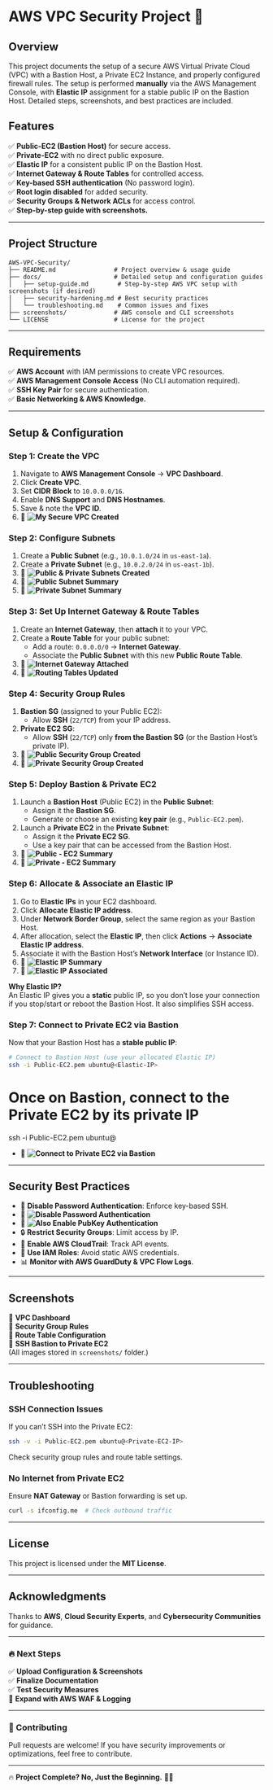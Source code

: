 # AWS VPC Security Project 🚀

## Overview
This project documents the setup of a secure AWS Virtual Private Cloud (VPC) with a Bastion Host, a Private EC2 Instance, and properly configured firewall rules. The setup is performed **manually** via the AWS Management Console, with **Elastic IP** assignment for a stable public IP on the Bastion Host. Detailed steps, screenshots, and best practices are included.

## Features
✅ **Public-EC2 (Bastion Host)** for secure access.  
✅ **Private-EC2** with no direct public exposure.  
✅ **Elastic IP** for a consistent public IP on the Bastion Host.  
✅ **Internet Gateway & Route Tables** for controlled access.  
✅ **Key-based SSH authentication** (No password login).  
✅ **Root login disabled** for added security.  
✅ **Security Groups & Network ACLs** for access control.  
✅ **Step-by-step guide with screenshots.**  

---

## Project Structure
```
AWS-VPC-Security/
├── README.md                # Project overview & usage guide
├── docs/                    # Detailed setup and configuration guides
│   ├── setup-guide.md        # Step-by-step AWS VPC setup with screenshots (if desired)
│   ├── security-hardening.md # Best security practices
│   └── troubleshooting.md    # Common issues and fixes
├── screenshots/             # AWS console and CLI screenshots
└── LICENSE                  # License for the project
```

---

## Requirements

✅ **AWS Account** with IAM permissions to create VPC resources.  
✅ **AWS Management Console Access** (No CLI automation required).  
✅ **SSH Key Pair** for secure authentication.  
✅ **Basic Networking & AWS Knowledge.**  

---

## Setup & Configuration

### **Step 1: Create the VPC**
1. Navigate to **AWS Management Console** → **VPC Dashboard**.
2. Click **Create VPC**.
3. Set **CIDR Block** to `10.0.0.0/16`.
4. Enable **DNS Support** and **DNS Hostnames**.
5. Save & note the **VPC ID**.
6. 📸 **![My Secure VPC Created](screenshots/MySecureVPC.png)**

### **Step 2: Configure Subnets**
1. Create a **Public Subnet** (e.g., `10.0.1.0/24` in `us-east-1a`).
2. Create a **Private Subnet** (e.g., `10.0.2.0/24` in `us-east-1b`).
3. 📸 **![Public & Private Subnets Created](screenshots/SubnetList.png)**
4. 📸 **![Public Subnet Summary](screenshots/PublicSubnet.png)**
5. 📸 **![Private Subnet Summary](screenshots/PrivateSubnet.png)**

### **Step 3: Set Up Internet Gateway & Route Tables**
1. Create an **Internet Gateway**, then **attach** it to your VPC.
2. Create a **Route Table** for your public subnet:
   - Add a route: `0.0.0.0/0` → **Internet Gateway**.
   - Associate the **Public Subnet** with this new **Public Route Table**.
3. 📸 **![Internet Gateway Attached](screenshots/InternetGatewayAttached.png)**
4. 📸 **![Routing Tables Updated](screenshots/RouteUpdate.png)**

### **Step 4: Security Group Rules**
1. **Bastion SG** (assigned to your Public EC2):
   - Allow **SSH** (`22/TCP`) from your IP address.
2. **Private EC2 SG**:
   - Allow **SSH** (`22/TCP`) only **from the Bastion SG** (or the Bastion Host’s private IP).
3. 📸 **![Public Security Group Created](screenshots/PublicSecurityGroupCreated.png)**
4. 📸 **![Private Security Group Created](screenshots/PrivateSecurityGroupCreated.png)**

### **Step 5: Deploy Bastion & Private EC2**
1. Launch a **Bastion Host** (Public EC2) in the **Public Subnet**:
   - Assign it the **Bastion SG**.
   - Generate or choose an existing **key pair** (e.g., `Public-EC2.pem`).
2. Launch a **Private EC2** in the **Private Subnet**:
   - Assign it the **Private EC2 SG**.
   - Use a key pair that can be accessed from the Bastion Host.
3. 📸 **![Public - EC2 Summary](screenshots/Public-EC2Summary.png)**
4. 📸 **![Private - EC2 Summary](screenshots/Private-EC2Summary.png)**

### **Step 6: Allocate & Associate an Elastic IP**
1. Go to **Elastic IPs** in your EC2 dashboard.
2. Click **Allocate Elastic IP address**.
3. Under **Network Border Group**, select the same region as your Bastion Host.
4. After allocation, select the **Elastic IP**, then click **Actions** → **Associate Elastic IP address**.
5. Associate it with the Bastion Host’s **Network Interface** (or Instance ID).
6. 📸 **![Elastic IP Summary](screenshots/ElasticIPSummary.png)**
7. 📸 **![Elastic IP Associated](screenshots/ElasticIPAssociatedSuccess.png)**

**Why Elastic IP?**  
An Elastic IP gives you a **static** public IP, so you don’t lose your connection if you stop/start or reboot the Bastion Host. It also simplifies SSH access.

### **Step 7: Connect to Private EC2 via Bastion**
Now that your Bastion Host has a **stable public IP**:
```bash
# Connect to Bastion Host (use your allocated Elastic IP)
ssh -i Public-EC2.pem ubuntu@<Elastic-IP>
```

# Once on Bastion, connect to the Private EC2 by its private IP
ssh -i Public-EC2.pem ubuntu@<Private-EC2-Private-IP>
- 📸 **![Connect to Private EC2 via Bastion](screenshots/SSHPublictoPrivateSuccess.png)**

---

## Security Best Practices
- 🚫 **Disable Password Authentication**: Enforce key-based SSH.
- 📸 **![Disable Password Authentication](screenshots/etc_ssh_sshd_config.png)**
- 📸 **![Also Enable PubKey Authentication](screenshots/etc_ssh_sshd_config-2.png)**
- 🔒 **Restrict Security Groups**: Limit access by IP.
- 📜 **Enable AWS CloudTrail**: Track API events.
- 🔐 **Use IAM Roles**: Avoid static AWS credentials.
- 📊 **Monitor with AWS GuardDuty & VPC Flow Logs**.

---

## Screenshots
📸 **VPC Dashboard**  
📸 **Security Group Rules**  
📸 **Route Table Configuration**  
📸 **SSH Bastion to Private EC2**  
(All images stored in `screenshots/` folder.)

---

## Troubleshooting
### SSH Connection Issues
If you can’t SSH into the Private EC2:
```bash
ssh -v -i Public-EC2.pem ubuntu@<Private-EC2-IP>
```
Check security group rules and route table settings.

### No Internet from Private EC2
Ensure **NAT Gateway** or Bastion forwarding is set up.
```bash
curl -s ifconfig.me  # Check outbound traffic
```

---

## License
This project is licensed under the **MIT License**.

---

## Acknowledgments
Thanks to **AWS**, **Cloud Security Experts**, and **Cybersecurity Communities** for guidance.

---

### **🔥 Next Steps**
✅ **Upload Configuration & Screenshots**  
✅ **Finalize Documentation**  
✅ **Test Security Measures**  
🚀 **Expand with AWS WAF & Logging**  

---

### **🌟 Contributing**
Pull requests are welcome! If you have security improvements or optimizations, feel free to contribute.

---

🔥 **Project Complete? No, Just the Beginning.** 🚀💾

